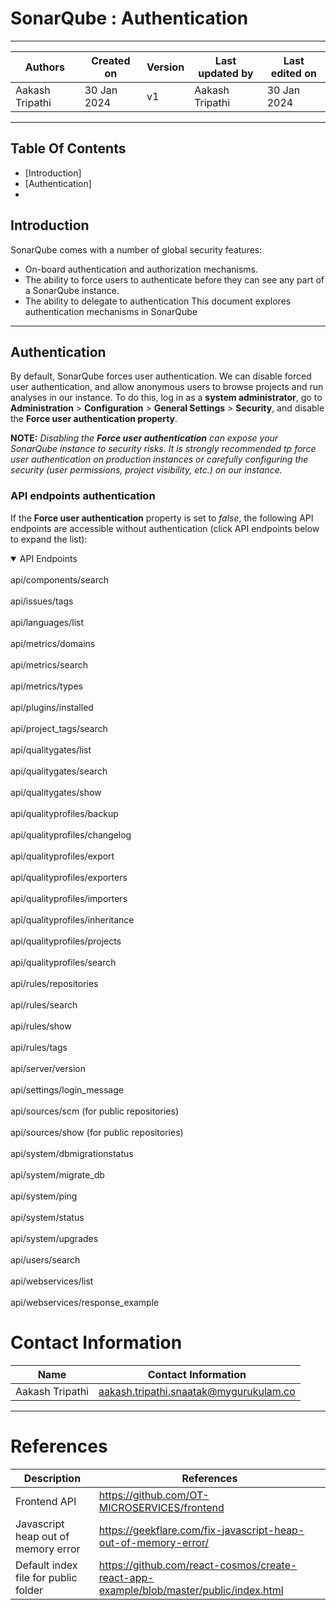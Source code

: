 # SonarQube : Authentication 
***
|   Authors        |  Created on   |  Version   | Last updated by | Last edited on |
| -----------------| --------------| -----------|---------------- | -------------- |
| Aakash Tripathi | 30 Jan 2024   |     v1     | Aakash Tripathi | 30 Jan 2024    |
***
## Table Of Contents 
+ [Introduction]
+ [Authentication]
+ 


## Introduction
SonarQube comes with a number of global security features:
+ On-board authentication and authorization mechanisms.
+ The ability to force users to authenticate before they can see any part of a SonarQube instance.
+ The ability to delegate to authentication
This document explores authentication mechanisms in SonarQube
***

## Authentication 
By default, SonarQube forces user authentication. We can  disable forced user authentication, and allow anonymous users to browse projects and run analyses in our instance. To do this, log in as a **system administrator**, go to **Administration** > **Configuration** > **General Settings** > **Security**, and disable the **Force user authentication property**.

**NOTE:** *Disabling the **Force user authentication** can expose your SonarQube instance to security risks. It is strongly recommended tp force user authentication on production instances or carefully configuring the security (user permissions, project visibility, etc.) on our instance.*

### API endpoints authentication
If the **Force user authentication** property is set to *false*, the following API endpoints are accessible without authentication (click API endpoints below to expand the list):

<details open>
  <summary>API Endpoints</summary>
<br>api/components/search</br>
<br>api/issues/tags</br>
<br>api/languages/list</br>
<br>api/metrics/domains</br>
<br>api/metrics/search</br>
<br>api/metrics/types</br>
<br>api/plugins/installed</br>
<br>api/project_tags/search</br>
<br>api/qualitygates/list</br>
<br>api/qualitygates/search</br>
<br>api/qualitygates/show</br>
<br>api/qualityprofiles/backup</br>
<br>api/qualityprofiles/changelog</br>
<br>api/qualityprofiles/export</br>
<br>api/qualityprofiles/exporters</br>
<br>api/qualityprofiles/importers</br>
<br>api/qualityprofiles/inheritance</br>
<br>api/qualityprofiles/projects</br>
<br>api/qualityprofiles/search</br>
<br>api/rules/repositories</br>
<br>api/rules/search</br>
<br>api/rules/show</br>
<br>api/rules/tags</br>
<br>api/server/version</br>
<br>api/settings/login_message</br>
<br>api/sources/scm (for public repositories)</br>
<br>api/sources/show (for public repositories)</br>
<br>api/system/dbmigrationstatus</br>
<br>api/system/migrate_db</br>
<br>api/system/ping</br>
<br>api/system/status</br>
<br>api/system/upgrades</br>
<br>api/users/search</br>
<br>api/webservices/list</br>
<br>api/webservices/response_example</br>
</details>

# Contact Information

| Name                 | Contact Information                                                                                     
|---------------------------------|------------------------------------------------------------|
| Aakash Tripathi                 |  aakash.tripathi.snaatak@mygurukulam.co
***
# References

|     Description                  | References  
| ---------------------------------| ------------------------------------------------------------------- |
| Frontend API | https://github.com/OT-MICROSERVICES/frontend |
| Javascript heap out of memory error |https://geekflare.com/fix-javascript-heap-out-of-memory-error/ | 
| Default index file for public folder | https://github.com/react-cosmos/create-react-app-example/blob/master/public/index.html |
